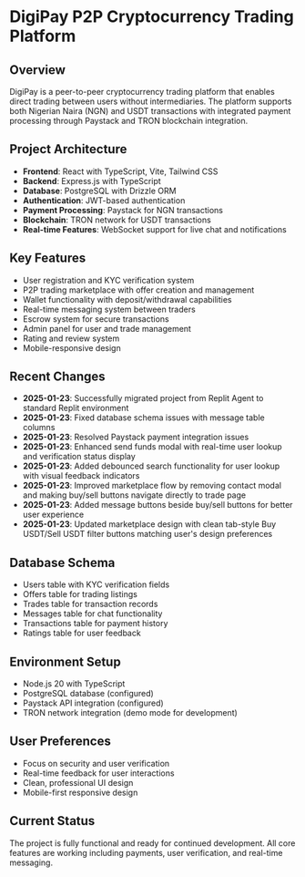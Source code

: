 # DigiPay P2P Cryptocurrency Trading Platform

## Overview
DigiPay is a peer-to-peer cryptocurrency trading platform that enables direct trading between users without intermediaries. The platform supports both Nigerian Naira (NGN) and USDT transactions with integrated payment processing through Paystack and TRON blockchain integration.

## Project Architecture
- **Frontend**: React with TypeScript, Vite, Tailwind CSS
- **Backend**: Express.js with TypeScript 
- **Database**: PostgreSQL with Drizzle ORM
- **Authentication**: JWT-based authentication
- **Payment Processing**: Paystack for NGN transactions
- **Blockchain**: TRON network for USDT transactions
- **Real-time Features**: WebSocket support for live chat and notifications

## Key Features
- User registration and KYC verification system
- P2P trading marketplace with offer creation and management
- Wallet functionality with deposit/withdrawal capabilities
- Real-time messaging system between traders
- Escrow system for secure transactions
- Admin panel for user and trade management
- Rating and review system
- Mobile-responsive design

## Recent Changes
- **2025-01-23**: Successfully migrated project from Replit Agent to standard Replit environment
- **2025-01-23**: Fixed database schema issues with message table columns
- **2025-01-23**: Resolved Paystack payment integration issues
- **2025-01-23**: Enhanced send funds modal with real-time user lookup and verification status display
- **2025-01-23**: Added debounced search functionality for user lookup with visual feedback indicators
- **2025-01-23**: Improved marketplace flow by removing contact modal and making buy/sell buttons navigate directly to trade page
- **2025-01-23**: Added message buttons beside buy/sell buttons for better user experience
- **2025-01-23**: Updated marketplace design with clean tab-style Buy USDT/Sell USDT filter buttons matching user's design preferences

## Database Schema
- Users table with KYC verification fields
- Offers table for trading listings
- Trades table for transaction records
- Messages table for chat functionality
- Transactions table for payment history
- Ratings table for user feedback

## Environment Setup
- Node.js 20 with TypeScript
- PostgreSQL database (configured)
- Paystack API integration (configured)
- TRON network integration (demo mode for development)

## User Preferences
- Focus on security and user verification
- Real-time feedback for user interactions
- Clean, professional UI design
- Mobile-first responsive design

## Current Status
The project is fully functional and ready for continued development. All core features are working including payments, user verification, and real-time messaging.